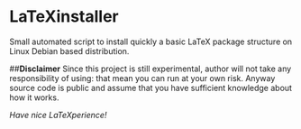 # LaTeXinstaller
Small automated script to install quickly a basic LaTeX package structure on Linux Debian based distribution.

##**Disclaimer**
Since this project is still experimental, author will not take any responsibility of using: that mean you can run at your own risk. Anyway source code is public and assume that you have sufficient knowledge about how it works.

_Have nice LaTeXperience!_
